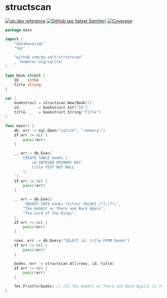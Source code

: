 # structscan

[![go.dev reference](https://img.shields.io/badge/go.dev-reference-007d9c?logo=go&logoColor=white)](https://pkg.go.dev/github.com/go-sqlt/structscan)
[![GitHub tag (latest SemVer)](https://img.shields.io/github/tag/go-sqlt/structscan.svg?style=social)](https://github.com/go-sqlt/structscan/tags)
[![Coverage](https://img.shields.io/badge/Coverage-74.1%25-brightgreen)](https://github.com/go-sqlt/structscan/actions)

```go
package main

import (
	"database/sql"
	"fmt"

	"github.com/go-sqlt/structscan"
	_ "modernc.org/sqlite"
)

type Book struct {
	ID    int64
	Title string
}

var (
	bookstruct = structscan.New[Book]()
	id, _      = bookstruct.Int("ID")
	title, _   = bookstruct.String("Title")
)

func main() {
	db, err := sql.Open("sqlite", ":memory:")
	if err != nil {
		panic(err)
	}

	_, err = db.Exec(`
		CREATE TABLE books (
			id INTEGER PRIMARY KEY,
			title TEXT NOT NULL
		);
	`)
	if err != nil {
		panic(err)
	}

	_, err = db.Exec(
		`INSERT INTO books (title) VALUES (?),(?);`,
		"The Hobbit or There and Back Again",
		"The Lord of the Rings",
	)
	if err != nil {
		panic(err)
	}

	rows, err := db.Query("SELECT id, title FROM books")
	if err != nil {
		panic(err)
	}

	books, err := structscan.All(rows, id, title)
	if err != nil {
		panic(err)
	}

	fmt.Println(books) // [{1 The Hobbit or There and Back Again} {2 The Lord of the Rings}]
}

```